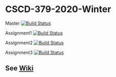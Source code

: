 # CSCD-379-2020-Winter
Master
[![Build Status](https://dev.azure.com/aaronsauther/CSCD379/_apis/build/status/AaronSauther.EWU-CSCD379-2020-Winter?branchName=master)](https://dev.azure.com/aaronsauther/CSCD379/_build/latest?definitionId=1&branchName=master)

Assignment1
[![Build Status](https://dev.azure.com/aaronsauther/CSCD379/_apis/build/status/AaronSauther.EWU-CSCD379-2020-Winter?branchName=Assignment1)](https://dev.azure.com/aaronsauther/CSCD379/_build/latest?definitionId=1&branchName=Assignment1)

Assignment2
[![Build Status](https://dev.azure.com/aaronsauther/CSCD379/_apis/build/status/AaronSauther.EWU-CSCD379-2020-Winter?branchName=Assignment2)](https://dev.azure.com/aaronsauther/CSCD379/_build/latest?definitionId=1&branchName=Assignment2)

Assignment3
[![Build Status](https://dev.azure.com/aaronsauther/CSCD379/_apis/build/status/AaronSauther.EWU-CSCD379-2020-Winter?branchName=Assignment3)](https://dev.azure.com/aaronsauther/CSCD379/_build/latest?definitionId=1&branchName=Assignment3)

## See [Wiki](../../wiki)